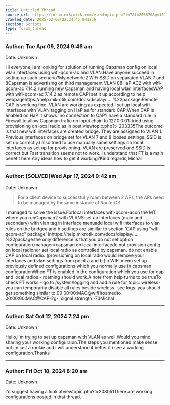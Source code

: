 ```yaml
---
title: Untitled Thread
source_url: https://forum.mikrotik.com/viewtopic.php?f=7&t=206576&p=1070277#p1070277
crawled_date: 2025-02-02T22:24:45.841256
section: Scripts
type: forum_thread
---
```


### Author: Tue Apr 09, 2024 9:46 am
Date: Unknown

Hi everyone,I am looking for solution of running Capsman config on local wlan interfaces using wifi-qcom-ac and VLAN.Have anyone succeed in setting up such scenerio?My network:2 WiFi SSID on separated VLAN 7 and 8Capsman is advertising on third management VLAN 88HaP AC2 with wifi-qcom-ac 7.14.2 running new Capsman and having local wlan interfacesWAP with wifi-qcom-ac 7.14.2 as remote CAPI set it up according to help webpagehttps://help.mikrotik.com/docs/display/ ... %22package:Remote CAP is working fine. VLAN are working as expected.I set up local wifi interfaces with VLAN tagging on HaP as for standard CAP.When CAP is enabled on HaP it shows 'no connection to CAP'I have a standard rule in Firewall to allow Capsman trafic on input chain to 127.0.0.01I tried using provisioning on local radio as in post:viewtopic.php?t=203335The outcome is that new wifi interfaces are created bridge. They are assigned to VLAN 1.  Previous interfaces on bridge set for VLAN 7 and 8 looses settings. SSID is set up correctly.I also tried to use manually same settings on local interfaces as set up for provisioning. VLAN are preserved and SSID is correct but Fast transition seems not to work. I understand that FT is a main benefit here.Any ideas how to get it working?Kind regards,Michal


---
### Author: [SOLVED]Wed Apr 17, 2024 9:42 am
Date: Unknown

> For a client device to successfully roam between 2 APs, the APs need to be managed by thesame instance of RouterOS.

I managed to solve the issue.Forlocal interfaces wifi-qcom-acon the MT where you runCapsman2 with VLANS:set up interfaces (main and secondary) with vlan tag in Interface menuadd local wifi interfaces to vlan rules on the bridgea and b settings are simillar to section 'CAP using "wifi-qcom-ac" package' inhttps://help.mikrotik.com/docs/display/ ... %22package:the only difference is that you do not set option configuration.manager=capsman on local interfacedo not provision config on local radionor set local radio as controlled by capsman. do not enable CAP on local radio. (provisioning on local radio would remove your interfaces and vlan settings from point a and b.)in WIFI menu set up previously defined configurations which you normally use in capsman configurationWhen FT is enabled in the configuration which you use for cap and local radios - roaming should work.A note from help turns to be trueTo check FT works:- go to /system/logging and add a rule for topic: wireless- you can temporarily disable all rules beside wireless- see logs. you should get something similar to:00:00:00:MAC@wifi1roamedto 00:00:00:MAC@CAP-2g-, signal strength -73Michal


---
### Author: Sat Oct 12, 2024 7:24 pm
Date: Unknown

Hello,I'm trying to set up capsman with VLAN as well.Would you mind sharing your working configuraion.The steps you mentioned make sense but im just a rookie and i will understand it better if i see a working configuration.Thanks


---
### Author: Fri Oct 18, 2024 8:20 am
Date: Unknown

I'd suggest having a look atviewtopic.php?t=208051There are working configurations posted in that thread.


